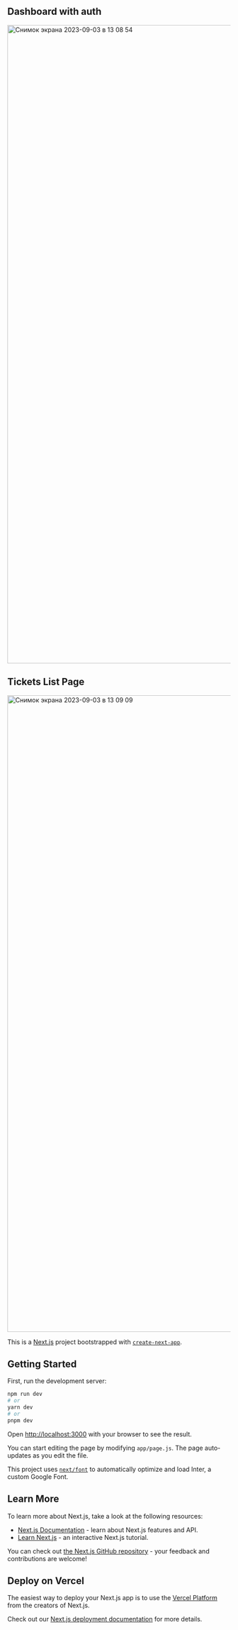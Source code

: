 ## Dashboard with auth
<img width="1440" alt="Снимок экрана 2023-09-03 в 13 08 54" src="https://github.com/igorelyiw/next_js13_todo/assets/49938945/f07b53fb-0235-4473-b348-de14902545d5">

## Tickets List Page
<img width="1436" alt="Снимок экрана 2023-09-03 в 13 09 09" src="https://github.com/igorelyiw/next_js13_todo/assets/49938945/e1cf3ac8-cae9-4030-aa1d-08f1cb8d72db">

This is a [Next.js](https://nextjs.org/) project bootstrapped with [`create-next-app`](https://github.com/vercel/next.js/tree/canary/packages/create-next-app).

## Getting Started

First, run the development server:

```bash
npm run dev
# or
yarn dev
# or
pnpm dev
```

Open [http://localhost:3000](http://localhost:3000) with your browser to see the result.

You can start editing the page by modifying `app/page.js`. The page auto-updates as you edit the file.

This project uses [`next/font`](https://nextjs.org/docs/basic-features/font-optimization) to automatically optimize and load Inter, a custom Google Font.

## Learn More

To learn more about Next.js, take a look at the following resources:

- [Next.js Documentation](https://nextjs.org/docs) - learn about Next.js features and API.
- [Learn Next.js](https://nextjs.org/learn) - an interactive Next.js tutorial.

You can check out [the Next.js GitHub repository](https://github.com/vercel/next.js/) - your feedback and contributions are welcome!

## Deploy on Vercel

The easiest way to deploy your Next.js app is to use the [Vercel Platform](https://vercel.com/new?utm_medium=default-template&filter=next.js&utm_source=create-next-app&utm_campaign=create-next-app-readme) from the creators of Next.js.

Check out our [Next.js deployment documentation](https://nextjs.org/docs/deployment) for more details.
